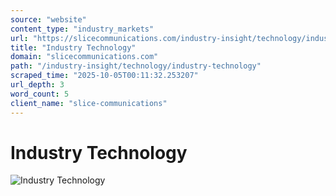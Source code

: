 ```yaml
---
source: "website"
content_type: "industry_markets"
url: "https://slicecommunications.com/industry-insight/technology/industry-technology"
title: "Industry Technology"
domain: "slicecommunications.com"
path: "/industry-insight/technology/industry-technology"
scraped_time: "2025-10-05T00:11:32.253207"
url_depth: 3
word_count: 5
client_name: "slice-communications"
---
```


# Industry Technology

![Industry Technology](https://slicecommunications.com/wp-content/uploads/2019/04/Industry-Technology-pdf-232x300.jpg)